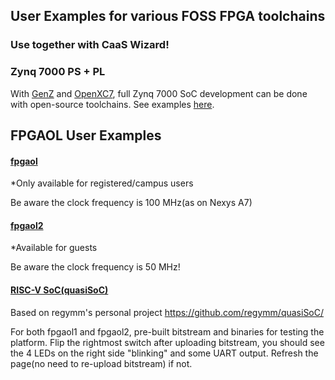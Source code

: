 ## User Examples for various FOSS FPGA toolchains

### Use together with CaaS Wizard! 

### Zynq 7000 PS + PL

With [GenZ](https://github.com/regymm/GenZ) and [OpenXC7](https://github.com/OpenXC7), full Zynq 7000 SoC development can be done with open-source toolchains. See examples [here](./zynq7000-demos). 

## FPGAOL User Examples

#### [fpgaol](fpgaol1)

\*Only available for registered/campus users

Be aware the clock frequency is 100 MHz(as on Nexys A7)

#### [fpgaol2](fpgaol2)

\*Available for guests

Be aware the clock frequency is 50 MHz!

#### [RISC-V SoC(quasiSoC)](quasisoc_examples)

Based on regymm's personal project https://github.com/regymm/quasiSoC/ 

For both fpgaol1 and fpgaol2, pre-built bitstream and binaries for testing the platform. 
Flip the rightmost switch after uploading bitstream, you should see the 4 LEDs on the right side "blinking" and some UART output. Refresh the page(no need to re-upload bitstream) if not. 
